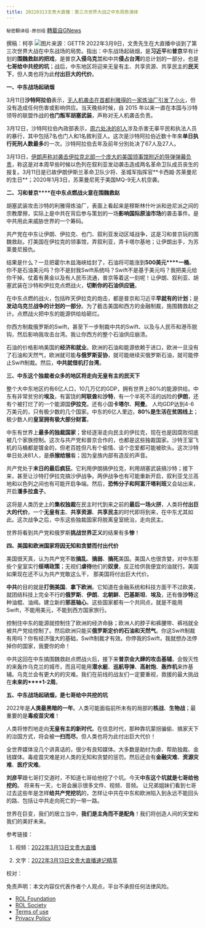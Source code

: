 ```yaml
---
title: 20220313文贵大直播：第三次世界大战之中东局势演绎
---
```

`秘密翻译组-原创组` [轉載自GNews](https://gnews.org/zh-hans/2164572/)

撰稿：柯亭
![](https://assets.gnews.org/wp-content/uploads/2022/03/WhatsApp-Image-2022-03-13-at-9.26.19-AM.jpeg)图片来源：GETTR
2022年3月9日，文贵先生在大直播中谈到了第三次世界大战在中东战场的局势。指出：中东战场起硝烟，是**习近平**和**普京**早有计划的**围魏救赵的把戏**，是普京**入侵乌克兰**和中共**侵占台湾**的总计划的一部分，也是**七哥给中共挖的坑**；战后，中东地区将迎来无皇有主、共享资源、共享民主的**民天下**，但人类也将为此**付出巨大的代价**。

**一、中东战场起硝烟**

3月11日**沙特阿拉伯**表示，[无人机袭击在首都利雅得的一家炼油厂引发了小火](https://abcnews.go.com/International/wireStory/saudi-oil-refinery-attacked-drone-sparking-small-fire-83381872)，但没有造成任何伤害或影响供应。当天晚些时候，自 2015 年以来一直在本国与沙特领导的联盟作战的**也门叛军胡塞武装**，声称对无人机袭击负责。

3月12日，沙特阿拉伯內政部表示，[周六处决的81人](https://news.now.com/home/international/player?newsId=469364&amp;past=1)涉及杀害无辜平民和执法人员的暴行，其中包括7名也门人和1名敘利亚人。这次是沙特阿拉伯近数十年來**单日执行死刑人数最多**的一次。沙特阿拉伯去年及前年分別处决了67人及27人。

3月13日，[伊朗声称对袭击伊拉克北部一个庞大的美国领事馆附近的导弹弹幕负责](https://abcnews.go.com/International/wireStory/missiles-target-us-consulate-north-iraq-casualties-83412862#:~:text=BAGHDAD%20%2D%2D%20Iran%20claimed%20responsibility,Revolutionary%20Guard%20earlier%20this%20week.)，称这是对本周早些时候以色列在叙利亚发动袭击造成两名革命卫队成员丧生的报复。3月11日是已故伊朗伊斯兰革命卫队少将、圣城军指挥官**卡西姆·苏莱曼尼的生日**；2020年1月3日，苏莱曼尼死于美国MQ-9无人机空袭。

**二、习和普京****在中东点燃战火意在围魏救赵**

胡塞武装攻击沙特的利雅得炼油厂，表面上看起来是穆斯林什叶派和逊尼派之间的宗教摩擦，实际上是中共在背后参与策划的一场**影响国际原油市场**的袭击事件。是中共用此来威胁世界的一个筹码。

共产党在中东让伊朗、伊拉克、也门、叙利亚发动区域战争，这是习和普京玩的围魏救赵。打美国在伊拉克的领事馆，弄叙利亚，弄卡塔尔基地；让伊朗出手，为苏莱曼尼报仇。

结果是什么？一旦把霍尔木兹海峡给封了，石油将可能涨到**500美元****一桶**。你不是石油美元吗？你不是封我Swift系统吗？Swift不是基于美元吗？我把美元给你干掉。仗着有黄金以及有人民币流通，普京等着这一刻呢！让伊朗、叙利亚、胡塞武装在沙特和伊拉克点燃战火，**切断你的石油供应链**。

在中东点燃的战火，包括昨天伊拉克的炮击，都是普京和习近平**早就有的计划**；是**发动乌克兰战争的计划的一部分**。为了截击美国和西方的金融制裁，施围魏救赵之计。点燃战火把中东的能源供给给砸烂。

你西方制裁俄罗斯的Swift，甚至下一步制裁中共的Swift、以及与人民币和港币脱钩，然后影响我攻击台湾。我让你西方的整个石油供应崩溃。

石油的价格影响美国的**经济和就业**。欧洲的石油和能源依赖于进口，欧洲一旦没有了石油和天然气，欧洲就可能**与俄罗斯妥协**，就可能继续买俄罗斯石油，就可能停止Swift制裁。然后，**中共就借机打台湾**。

**三、中东这个独裁者众多的地区将走向无皇有主的民天下**

整个大中东地区约有6亿人口，10几万亿的GDP，拥有世界上80%的能源供给。中东有非常贫穷的**埃及**，有富饶的**阿联酋**和**沙特**，有一个半死不活的凶险的**伊朗**，还有个被打烂了的一个能源国**伊拉克**，还有小国**卡塔尔**、**阿曼**。 人均GDP达到4-6万美元的，只有极少数的几个国家。中东的6亿人里边，**80%是生活在贫困线上**；极少数人的**皇室拥有极大部分财富**。

中东有世界上**最多的独裁国家**；曾经逐渐走向民主的伊拉克，现在也是因腐败彻底被几个家族控制。这次与共产党和普京合作的，也都是这些独裁国家。沙特王室飞机的马桶都是镀金的，但老百姓但凡有个偷情、谈个恋爱都可能被砍头。这次沙特单日处决81人，是**杀猴给猴**看；因为皇族内部有造反的声音。

共产党处于**末日的最后疯狂**。它利用伊朗搞伊拉克，利用胡塞武装搞沙特；接下来，甚至让沙特打伊拉克搞沙伊战争。两伊战争也有可能重新开启，叙利亚戈兰高地和以色列之间也有可能开启争端。然后，**恐怖分子和阿富汗塔利班**又会站出来，开启**潘多拉盒子**。

这将是人类历史上的**集权独裁**在民主时代到来之前的**最后一场火拼**，人类将**付出巨大的代价**。一个**无皇有主**、**共享资源**、**共享民主**的时代即将到来，在中东尤其如此。这次战争之后，中东这些独裁国家将脱离皇室统治，走向民主。

世界将看到共产党和俄罗斯**挑战世界正义**的结果有多**惨**！

**四、美国和欧洲国家将因无知和贪婪而付出代价**

美国很天真，认为共产党不敢**搞乱**、**搞弱**、**搞死**美国。美国人也很贪婪，对中东那些个皇室实行**绥靖政策**；无视们**虐待**他们的**奴隶**，反正给供我便宜的油就行。美国如果现在还不认为共产党敢这么干， 那美国将付出巨大代价。

**中共**的目的就是**打倒美国**、**拿下欧洲**。它知道在金融系统和科技方面干不过欧美，就团结科技上完全不行的**俄罗斯**、**伊朗**、**北朝鲜**、**巴基斯坦**、**埃及**，还有像**沙特**这种油棍、油阀。建立新的**邪恶轴心**。这些国家都有一个共同点，就是不能用Swift，不能用美元，不能到西方国家旅行。

控制住中东的能源就控制住了欧洲的经济命脉；欧洲人的脖子和裤腰带、裤裆就全被共产党给控制了。然后欧洲只能买**俄罗斯定价的石油和天然气**。你这Swift制裁有用吗？你有经济强大的基础，Swift制裁才有效。你停我的Swift，我就想办法停掉你的国家，我要你的命！

中共这回在中东搞围魏救赵点燃战火后，接下来**普京会大肆的攻击基辅**，会毁灭性的来轰炸乌克兰的城市，而且可能用**潜水艇**、**巡航导弹**、**高射炮**、**轰炸机**来炸基辅。乌克兰会有更大的的灾难。我们在前线的战友们一定要重视，救援的最大挑战在**未来的****1-2周**。

**五、中东战场起硝烟，是七哥给中共挖的坑**

2022年是**人类最黑暗的一年**。人类可能面临前所未有的局部的**核战**、**生物战**；最重要的是**毒疫苗灾难**！

人类将惨烈地走向**无皇有主的新时代**。在信息时代，那种靠坑蒙拐骗偷、搞家天下的治国方式，将会被**一扫而尽**。但人类也将为此付出巨大代价！

全世界媒体没几个讲真话的，很少有良知媒体。大多数是助纣为虐、帮助独裁、金钱媒体。毒疫苗灾难是对人类的无知和贪婪的惩罚。然后还会有**金融灾难**、**资源灾难**、**医疗灾难**。

**刘彦平**跟七哥打交道时，不知道七哥给他挖了个坑。今天**中东这个坑就是七哥给他挖的**。 将来有一天，七哥会展示很多文件、视频、音频。 让兄弟姐妹们看到七哥过去这些年是怎样**给共产党挖坑**的，怎样让中共在中东和欧洲陷入到永远不能回头的路、包括让中共走向死亡的一带一路。

世界在巨变，我们的居立当中，**我们是主角而不是配角**！我们将创造人间的天堂和我们的美好未来。

参考链接：

1. 视频：[2022年3月13日文贵大直播](https://www.gettr.com/streaming/pzrn4eb349)

2. 文字：[2022年3月13日文贵大直播速记精萃](https://gnews.org/zh-hans/2158518/)

校对：

 

免责声明：本文内容仅代表作者个人观点，平台不承担任何法律风险。

- [ROL Foundation](https://rolfoundation.org/)
- [ROL Society](https://rolsociety.org/)
- [Terms of use](https://gnews.org/terms-of-use-3/)
- [Privacy Policy](https://gnews.org/privacy-policy/)
